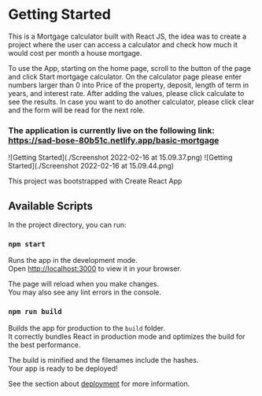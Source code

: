 # Getting Started

This is a Mortgage calculator built with React JS, the idea was to create a project where the user can access a calculator and check how much it would cost per month a house mortgage.

To use the App, starting on the home page, scroll to the button of the page and click Start mortgage calculator. On the calculator page please enter numbers larger than 0 into Price of the property, deposit, length of term in years, and interest rate. After adding the values, please click calculate to see the results. In case you want to do another calculator, please click clear and the form will be read for the next role.

### The application is currently live on the following link: https://sad-bose-80b51c.netlify.app/basic-mortgage

![Getting Started](./Screenshot 2022-02-16 at 15.09.37.png)
![Getting Started](./Screenshot 2022-02-16 at 15.09.44.png)

This project was bootstrapped with Create React App

## Available Scripts

In the project directory, you can run:

### `npm start`

Runs the app in the development mode.\
Open [http://localhost:3000](http://localhost:3000) to view it in your browser.

The page will reload when you make changes.\
You may also see any lint errors in the console.

### `npm run build`

Builds the app for production to the `build` folder.\
It correctly bundles React in production mode and optimizes the build for the best performance.

The build is minified and the filenames include the hashes.\
Your app is ready to be deployed!

See the section about [deployment](https://facebook.github.io/create-react-app/docs/deployment) for more information.
